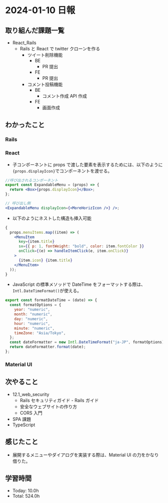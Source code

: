 # 2024-01-10 日報

## 取り組んだ課題一覧

- React_Rails
  - Rails と React で twitter クローンを作る
    - ツイート削除機能
      - BE
        - PR 提出
      - FE
        - PR 提出
    - コメント投稿機能
      - BE
        - コメント作成 API 作成
      - FE
        - 画面作成

## わかったこと

### Rails

### React

- 子コンポーネントに props で渡した要素を表示するためには、以下のように`{props.displayIcon}`でコンポーネントを渡せる。

```jsx
//呼び出されるコンポーネント
export const ExpandableMenu = (props) => {
  return <Box>{props.displayIcon}</Box>;
};

// 呼び出し側
<ExpandableMenu displayIcon={<MoreHorizIcon />} />;
```

- 以下のようにネストした構造も挿入可能

```jsx
{
  props.menuItems.map((item) => (
    <MenuItem
      key={item.title}
      sx={{ p: 1, fontWeight: "bold", color: item.fontColor }}
      onClick={(e) => handleItemClick(e, item.onClick)}
    >
      {item.icon} {item.title}
    </MenuItem>
  ));
}
```

- JavaScript の標準メソッドで DateTime をフォーマットする際は、`Intl.DateTimeFormat()`が使える。

```js
export const formatDateTime = (date) => {
  const formatOptions = {
    year: "numeric",
    month: "numeric",
    day: "numeric",
    hour: "numeric",
    minute: "numeric",
    timeZone: "Asia/Tokyo",
  };
  const dateFormatter = new Intl.DateTimeFormat("ja-JP", formatOptions);
  return dateFormatter.format(date);
};
```

### Material UI

## 次やること

- 12.1_web_security
  - Rails セキュリティガイド - Rails ガイド
  - 安全なウェブサイトの作り方
  - CORS 入門
- SPA 課題
- TypeScript

## 感じたこと

- 展開するメニューやダイアログを実装する際は、Material UI の力をかなり借りた。

## 学習時間

- Today: 10.0h
- Total: 524.0h

